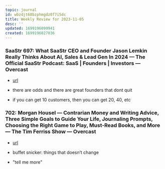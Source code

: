 ```yaml
---
topic: journal
id: wbzdjt68bzphmgdz0f7i5dc
title: Weekly Review for 2023-11-05
desc: ''
updated: 1699196099941
created: 1699196027036
---
```


### SaaStr 697: What SaaStr CEO and Founder Jason Lemkin Really Thinks About AI, Sales & Lead Gen In 2024 — The Official SaaStr Podcast: SaaS | Founders | Investors — Overcast
- [url](https://www.notion.so/SaaStr-697-What-SaaStr-CEO-and-Founder-Jason-Lemkin-Really-Thinks-About-AI-Sales-Lead-Gen-In-202-94127f93378b4cfc86a7396239d4952f?pvs=4)

- there are odds and there are great founders that dont quit
- if you can get 10 customers, then you can get 20, 40, etc

### 702: Morgan Housel — Contrarian Money and Writing Advice, Three Simple Goals to Guide Your Life, Journaling Prompts, Choosing the Right Game to Play, Must-Read Books, and More — The Tim Ferriss Show — Overcast
- [url](https://www.notion.so/702-Morgan-Housel-Contrarian-Money-and-Writing-Advice-Three-Simple-Goals-to-Guide-Your-Life-Jou-e1d143c0c4df4426be0355f22bbc5561?pvs=4)

- buffet snicker: things that doesn’t change 
- "tell me more"
